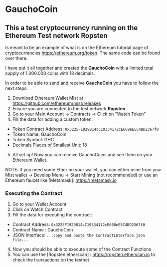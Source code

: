 # GauchoCoin
## This a test cryptocurrency running on the Ethereum Test network Ropsten

Is meant to be an example of what is on the Ethereum tutorial page of cryptocurrencies https://ethereum.org/token. The same code can be found over there. 

I have put it all together and created the **GauchoCoin** with a limited total supply of 1.000.000 coins with 18 decimals. 


In order to be able to send and receive **GauchoCoin** you have to follow the next steps:

1. Download Ethereum Wallet Mist at https://github.com/ethereum/mist/releases
2. Ensure you are connected to the test network **Ropsten**
3. Go to your Main Account -> Contracts -> Click on "Watch Token"
4. Fill the data for adding a custom token:
  - Token Contract Address: `0x3225F1929814cC19334172cE668eE5C4BD2367f0`
  - Token Name: GauchoCoin
  - Token Symbol: GHC
  - Decimals Places of Smallest Unit: 18
 5. All set up! Now you can receive GauchoCoins and see them on your Ethereum Wallet.
 
 
 NOTE: If you need some Ether on your wallet, you can either mine from your Mist wallet -> Develop Menu -> Start Mining (not recommended) or use an Ethereum faucet like [Metamask]: https://metamask.io

### Executing the Contract

1. Go to your Wallet Account
2. Click on Watch Contract
3. Fill the data for executing the contract:
  - Contract Address: `0x3225F1929814cC19334172cE668eE5C4BD2367f0`
  - Contract Name : GauchoCoin
  - JSON Interface: `...copy and paste the ContractInterface.json file...`
4. Now you should be able to execute some of the Contract Functions
5. You can use the [Ropsten etherscan] : https://ropsten.etherscan.io to check the transactions on the testnet
